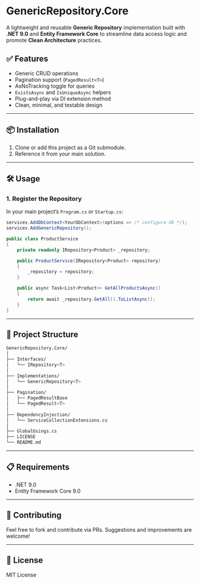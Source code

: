 # GenericRepository.Core

A lightweight and reusable **Generic Repository** implementation built with **.NET 9.0** and **Entity Framework Core** to streamline data access logic and promote **Clean Architecture** practices.

## ✅ Features

- Generic CRUD operations
- Pagination support (`PagedResult<T>`)
- AsNoTracking toggle for queries
- `ExistsAsync` and `IsUniqueAsync` helpers
- Plug-and-play via DI extension method
- Clean, minimal, and testable design

---

## 📦 Installation

1. Clone or add this project as a Git submodule.
2. Reference it from your main solution.

---

## 🛠️ Usage

### 1. Register the Repository

In your main project’s `Program.cs` or `Startup.cs`:
```csharp
services.AddDbContext<YourDbContext>(options => /* configure db */);
services.AddGenericRepository();

public class ProductService
{
    private readonly IRepository<Product> _repository;

    public ProductService(IRepository<Product> repository)
    {
        _repository = repository;
    }

    public async Task<List<Product>> GetAllProductsAsync()
    {
        return await _repository.GetAll().ToListAsync();
    }
}
```

---

## 📁 Project Structure
```bash
GenericRepository.Core/
│
├── Interfaces/
│   └── IRepository<T>
│
├── Implementations/
│   └── GenericRepository<T>
│
├── Pagination/
│   ├── PagedResultBase
│   └── PagedResult<T>
│
├── DependencyInjection/
│   └── ServiceCollectionExtensions.cs
│
├── GlobalUsings.cs
├── LICENSE
└── README.md
```

---

## 📋 Requirements

- .NET 9.0
- Entity Framework Core 9.0

---

## 🤝 Contributing

Feel free to fork and contribute via PRs. Suggestions and improvements are welcome!

---

## 📄 License

MIT License
